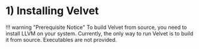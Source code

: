 # 1) Installing Velvet
!!! warning "Prerequisite Notice"
    To build Velvet from source, you need to install LLVM on your system.
Currently, the only way to run Velvet is to build it from source. Executables are not provided. 